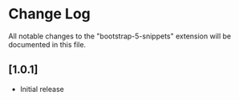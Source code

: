 # Change Log

All notable changes to the "bootstrap-5-snippets" extension will be documented in this file.

## [1.0.1]

- Initial release
